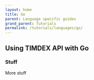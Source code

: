 ```yaml
---
layout: home
title: Go
parent: Language specific guides
grand_parent: Tutorials
permalink: /tutorials/languages/go/
---
```


## Using TIMDEX API with Go

### Stuff

More stuff
